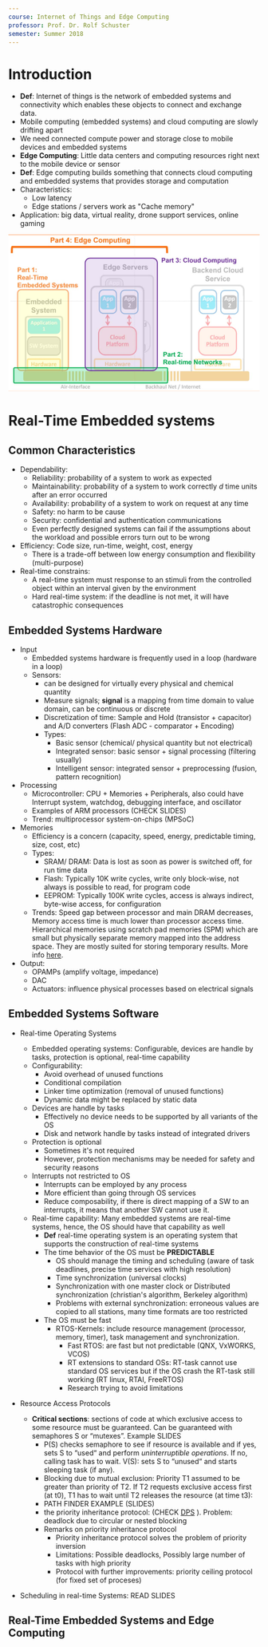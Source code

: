 ```yaml
---
course: Internet of Things and Edge Computing
professor: Prof. Dr. Rolf Schuster
semester: Summer 2018
---
```


# Introduction
- **Def**: Internet of things is the network of embedded systems and connectivity which enables these objects to connect and exchange data.
- Mobile computing (embedded systems) and cloud computing are slowly drifting apart
- We need connected compute power and storage close to mobile devices and embedded systems
- **Edge Computing**: Little data centers and computing resources right next to the mobile device or sensor
- **Def**: Edge computing builds something that connects cloud computing and embedded systems that provides storage and computation
- Characteristics:
    - Low latency
    - Edge stations / servers work as "Cache memory"
- Application: big data, virtual reality, drone support services, online gaming

![Course Map](images/iot-course.png)

# Real-Time Embedded systems
## Common Characteristics
- Dependability: 
    - Reliability: probability of a system to work as expected
    - Maintainability: probability of a system to work correctly _d_ time units after an error occurred
    - Availability: probability of a system to work on request at any time
    - Safety: no harm to be cause
    - Security: confidential and authentication  communications 
    - Even perfectly designed systems can fail if the assumptions about the workload and possible errors turn out to be wrong
- Efficiency:  Code size, run-time, weight, cost, energy
    - There is a trade-off between low energy consumption and flexibility (multi-purpose)
- Real-time constrains:
    - A real-time system must response to an stimuli from the controlled object within an interval given by the environment
    - Hard real-time system: if the deadline is not met, it will have catastrophic consequences

## Embedded Systems Hardware
 - Input
    - Embedded systems hardware is frequently used in a loop (hardware in a loop)
    - Sensors: 
        - can be designed for virtually every physical and chemical quantity
        - Measure signals; **signal** is a mapping from time domain to value domain, can be continuous or discrete
        - Discretization of time: Sample and Hold (transistor + capacitor) and A/D converters (Flash ADC - comparator + Encoding)
        - Types: 
            - Basic sensor (chemical/ physical quantity but not electrical)
            - Integrated sensor: basic sensor + signal processing (filtering usually)
            - Intelligent sensor: integrated sensor + preprocessing (fusion, pattern recognition)
- Processing
    - Microcontroller: CPU + Memories + Peripherals, also could have Interrupt system, watchdog, debugging interface, and oscillator
    - Examples of ARM processors (CHECK SLIDES)
    - Trend: multiprocessor system-on-chips (MPSoC)
- Memories
    - Efficiency is a concern (capacity, speed, energy, predictable timing, size, cost, etc)
    - Types:
        - SRAM/ DRAM: Data is lost as soon as power is switched off, for run time data
        - Flash: Typically 10K write cycles, write only block-wise, not always is possible to read, for program code
        - EEPROM: Typically 100K write cycles, access is always indirect, byte-wise access, for configuration
    - Trends: Speed gap between processor and main DRAM decreases, Memory access time is much lower than processor access time. Hierarchical memories using scratch pad memories (SPM) which are small but physically separate memory mapped into the address space. They are mostly suited for storing temporary results. More info [here](https://en.wikipedia.org/wiki/Scratchpad_memory).
- Output:
    - OPAMPs (amplify voltage, impedance)
    - DAC
    - Actuators: influence physical processes based on electrical signals

## Embedded Systems Software
- Real-time Operating Systems
    - Embedded operating systems: Configurable, devices are handle by tasks, protection is optional, real-time capability
    - Configurability:
        - Avoid overhead of unused functions
        - Conditional compilation 
        - Linker time optimization (removal of unused functions)
        - Dynamic data might be replaced by static data
    - Devices are handle by tasks
        - Effectively no device needs to be supported by all variants of the OS
        - Disk and network handle by tasks instead of integrated drivers
    - Protection is optional
        - Sometimes it's not required
        - However, protection mechanisms may be needed for safety and security reasons
    - Interrupts not restricted to OS
        - Interrupts can be employed by any process
        - More efficient than going through OS services
        - Reduce composability, if there is direct mapping of a SW to an interrupts, it means that another SW cannot use it.
    - Real-time capability: Many embedded systems are real-time systems, hence, the OS should have that capability as well
        - **Def** real-time operating system is an operating system that supports the construction of real-time systems
        - The time behavior of the OS must be **PREDICTABLE**
            - OS should manage the timing and scheduling (aware of task deadlines, precise time services with high resolution)
            - Time synchronization (universal clocks)
            - Synchronization with one master clock or Distributed synchronization (christian's algorithm, Berkeley algorithm)
            - Problems with external synchronization: erroneous values are copied to all stations, many time formats are too restricted
        - The OS must be fast
            - RTOS-Kernels: include resource management (processor, memory, timer), task management and synchronization.
                - Fast RTOS: are fast but not predictable (QNX, VxWORKS, VCOS)
                - RT extensions to standard OSs: RT-task cannot use standard OS services but if the OS crash the RT-task still working (RT linux, RTAI, FreeRTOS)
                - Research trying to avoid limitations

- Resource Access Protocols
    - **Critical sections**: sections of code at which exclusive access to some resource must be guaranteed.  Can be guaranteed with semaphores S or “mutexes”. Example SLIDES
        - P(S) checks semaphore to see if resource is available and if yes, sets S to “used“ and perform _uninterruptible operations_. If no, calling task has to wait.  V(S): sets S to “unused“ and starts sleeping task (if any).
        - Blocking due to mutual exclusion: Priority T1 assumed to be greater than priority of T2.  If T2 requests exclusive access first (at t0), T1 has to wait until T2 releases the resource (at time t3):
        - PATH FINDER EXAMPLE (SLIDES)
        - the priority inheritance protocol: (CHECK [DPS](https://github.com/daleonpz/Notes/blob/master/fh-dortmund/01-DPS.md) ). Problem: deadlock due to circular or nested blocking
        - Remarks on priority inheritance protocol
            - Priority inheritance protocol solves the problem of priority inversion
            - Limitations: Possible deadlocks,  Possibly large number of tasks with high priority
            - Protocol with further improvements: priority ceiling protocol (for fixed set of proceses)

- Scheduling in real-time Systems: READ SLIDES 

## Real-Time Embedded Systems and Edge Computing
